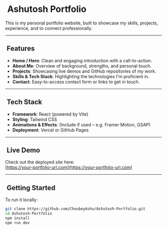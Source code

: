 # ​ Ashutosh Portfolio

This is my personal portfolio website, built to showcase my skills, projects, experience, and to connect professionally.

---

## ​ Features

- **Home / Hero**: Clean and engaging introduction with a call-to-action.
- **About Me**: Overview of background, strengths, and personal touch.
- **Projects**: Showcasing live demos and GitHub repositories of my work.
- **Skills & Tech Stack**: Highlighting the technologies I'm proficient in.
- **Contact**: Easy-to-access contact form or links to get in touch.

---

## ​ Tech Stack

- **Framework**: React (powered by Vite)
- **Styling**: Tailwind CSS
- **Animations & Effects**: (Include if used – e.g. Framer Motion, GSAP)
- **Deployment**: Vercel or GitHub Pages

---

## ​ Live Demo

Check out the deployed site here:  
[https://your-portfolio-url.com](https://your-portfolio-url.com)

---

## ​ Getting Started

To run it locally:

```bash
git clone https://github.com/ChoubeyAshu/Ashutosh-Portfolio.git
cd Ashutosh-Portfolio
npm install
npm run dev

